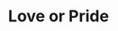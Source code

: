 --- 
title: "Love or Pride"
publishdate: "2019-2-25T16:48:46+02:00"
src: "https://365manga.net/manga/love-or-pride"
image: "https://data.365manga.net/images/thumbnails/30433-love-or-pride.jpg"
description: " As the son of a yakuza, Taiki was investigating a shop when he accidentally stumbled upon a young man giving the assistant manager a blowjob. The next day, he saw that young man, Yukiya, again. Yukiya begged Taiki not to tell anyone about what he saw and Taiki jokingly asked for Yukiya's body as payment. But he discovers unexpectedly that he's Yukiya's first man! Included in…"
---